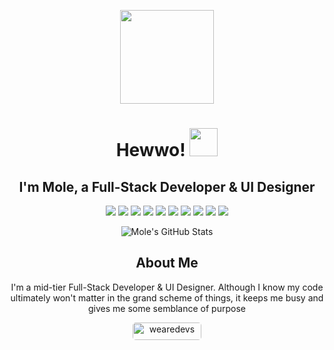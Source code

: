 <p align="center">
    <img src="https://media.tenor.com/pOVlbnEE3uMAAAAd/cute-hello-kitty.gif" width="150">
</p>

<h1 align="center">Hewwo! <img width="45px" src="https://i.pinimg.com/originals/17/e1/39/17e13977ee118b9e920b24326a49f1d6.gif"/></h1>

<h2 align="center">I'm Mole, a Full-Stack Developer & UI Designer </h2>

<p align="center">
    <img src="https://img.shields.io/badge/JavaScript-F7DF1E?style=flat&logo=javascript&logoColor=black">
    <img src="https://img.shields.io/badge/React-61DAFB?style=flat&logo=react&logoColor=black">
    <img src="https://img.shields.io/badge/Node.js-339933?style=flat&logo=node.js&logoColor=white">
    <img src="https://img.shields.io/badge/Express.js-000000?style=flat">
    <img src="https://img.shields.io/badge/HTML5-E34F26?style=flat&logo=html5&logoColor=white">
    <img src="https://img.shields.io/badge/CSS3-1572B6?style=flat&logo=css3&logoColor=white">
    <img src="https://img.shields.io/badge/C%2B%2B-00599C?style=flat&logo=c%2B%2B&logoColor=white">
    <img src="https://img.shields.io/badge/C%23-239120?style=flat&logo=c-sharp&logoColor=white">
    <img src="https://img.shields.io/badge/Python-3776AB?style=flat&logo=python&logoColor=white">
    <img src="https://img.shields.io/badge/Lua-2C2D72?style=flat&logo=lua&logoColor=white">
</p>

<p align="center">
    <img src="https://github-readme-stats.vercel.app/api?username=molethedev&count_private=true&show_icons=true&theme=dracula" alt="Mole's GitHub Stats">
</p>

<h2 align="center">About Me</h2>

<div align="center">
    <p>
        I'm a mid-tier Full-Stack Developer & UI Designer. Although I know my code ultimately won't matter in the grand scheme of things, it keeps me busy and gives me some semblance of purpose
    </p>
    <a href="https://forum.wearedevs.net/profile?uid=80267" target="_blank" style="text-decoration:none;">
      <img src="https://img.shields.io/badge/wearedevs-%235858FA.svg?style=for-the-badge&logo=wearedevs&logoColor=white&labelColor=%23BF55EC" alt="wearedevs" style="margin-bottom: 5px; height: 28px; width: 110px; border-radius: 5px;" />
    </a>
</div> 
